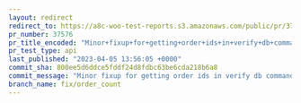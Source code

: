 ```yaml
---
layout: redirect
redirect_to: https://a8c-woo-test-reports.s3.amazonaws.com/public/pr/37576/api/index.html
pr_number: 37576
pr_title_encoded: "Minor+fixup+for+getting+order+ids+in+verify+db+command."
pr_test_type: api
last_published: "2023-04-05 13:56:05 +0000"
commit_sha: 800ee5d6ddce5fddf24d8fdbc63be6cda218b6a8
commit_message: "Minor fixup for getting order ids in verify db command."
branch_name: fix/order_count
---
```

